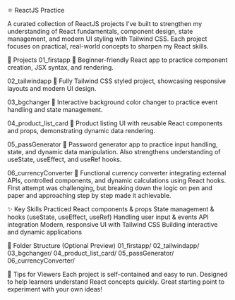 ⚛️ ReactJS Practice

A curated collection of ReactJS projects I’ve built to strengthen my understanding of React fundamentals, component design, state management, and modern UI styling with Tailwind CSS. Each project focuses on practical, real-world concepts to sharpen my React skills.



🚀 Projects
01_firstapp
🌱 Beginner-friendly React app to practice component creation, JSX syntax, and rendering.

02_tailwindapp
🎨 Fully Tailwind CSS styled project, showcasing responsive layouts and modern UI design.

03_bgchanger
🌈 Interactive background color changer to practice event handling and state management.

04_product_list_card
🛒 Product listing UI with reusable React components and props, demonstrating dynamic data rendering.

05_passGenerator
🔐 Password generator app to practice input handling, state, and dynamic data manipulation.
Also strengthens understanding of useState, useEffect, and useRef hooks.

06_currencyConverter
💱 Functional currency converter integrating external APIs, controlled components, and dynamic calculations using React hooks.
First attempt was challenging, but breaking down the logic on pen and paper and approaching step by step made it achievable.



✨ Key Skills Practiced
React components & props
State management & hooks (useState, useEffect, useRef)
Handling user input & events
API integration
Modern, responsive UI with Tailwind CSS
Building interactive and dynamic applications



📂 Folder Structure (Optional Preview)
01_firstapp/
02_tailwindapp/
03_bgchanger/
04_product_list_card/
05_passGenerator/
06_currencyConverter/


📌 Tips for Viewers
Each project is self-contained and easy to run.
Designed to help learners understand React concepts quickly.
Great starting point to experiment with your own ideas!
